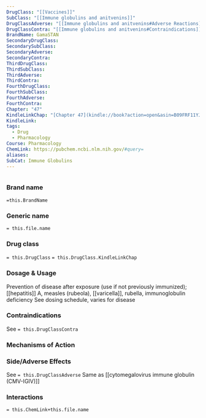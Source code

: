 ```yaml
---
DrugClass: "[[Vaccines]]"
SubClass: "[[Immune globulins and anitvenins]]"
DrugClassAdverse: "[[Immune globulins and anitvenins#Adverse Reactions]]"
DrugClassContra: "[[Immune globulins and anitvenins#Contraindications]]"
BrandName: GamaSTAN
SecondaryDrugClass: 
SecondarySubClass: 
SecondaryAdverse: 
SecondaryContra: 
ThirdDrugClass: 
ThirdSubClass: 
ThirdAdverse: 
ThirdContra: 
FourthDrugClass: 
FourthSubClass: 
FourthAdverse: 
FourthContra: 
Chapter: "47"
KindleLinkChap: "[Chapter 47](kindle://book?action=open&asin=B09FRF11YJ&location=27339)"
KindleLink: 
tags:
  - Drug
  - Pharmacology
Course: Pharmacology
ChemLink: https://pubchem.ncbi.nlm.nih.gov/#query=
aliases: 
SubCat: Immune Globulins
---
```

```smiles

```

### Brand name
`=this.BrandName`

### Generic name
`= this.file.name`

### Drug class 
`= this.DrugClass`
	`= this.DrugClass.KindleLinkChap`

### Dosage & Usage
Prevention of disease after exposure (use if not previously immunized); [[hepatitis]] A, measles (rubeola), [[varicella]], rubella, immunoglobulin deficiency
See dosing schedule, varies for disease

### Contraindications
See `= this.DrugClassContra`

### Mechanisms of Action


### Side/Adverse Effects
See `= this.DrugClassAdverse`
Same as [[cytomegalovirus immune globulin (CMV-IGIV)]] 

### Interactions

`= this.ChemLink+this.file.name`

 